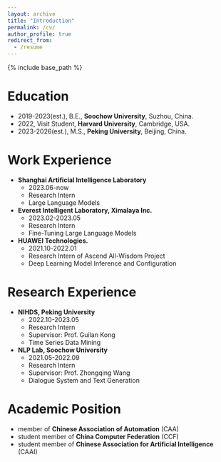 ```yaml
---
layout: archive
title: "Introduction"
permalink: /cv/
author_profile: true
redirect_from:
  - /resume
---
```


{% include base_path %}

Education
======
* 2019-2023(est.), B.E., **Soochow University**, Suzhou, China.
* 2022, Visit Student, **Harvard University**, Cambridge, USA.
* 2023-2026(est.), M.S., **Peking University**, Beijing, China.

Work Experience
======
* **Shanghai Artificial Intelligence Laboratory**
  * 2023.06-now
  * Research Intern
  * Large Language Models
* **Everest Intelligent Laboratory, Ximalaya Inc.**
  * 2023.02-2023.05
  * Research Intern
  * Fine-Tuning Large Language Models
* **HUAWEI Technologies.**
  * 2021.10-2022.01
  * Research Intern of Ascend All-Wisdom Project
  * Deep Learning Model Inference and Configuration

Research Experience
======
* **NIHDS, Peking University**
  * 2022.10-2023.05
  * Research Intern
  * Supervisor: Prof. Guilan Kong
  * Time Series Data Mining
* **NLP Lab, Soochow University**
  * 2021.05-2022.09
  * Research Intern
  * Supervisor: Prof. Zhongqing Wang
  * Dialogue System and Text Generation

Academic Position
======
* member of **Chinese Association of Automation** (CAA)
* student member of **China Computer Federation** (CCF)
* student member of **Chinese Association for Artificial Intelligence** (CAAI)
